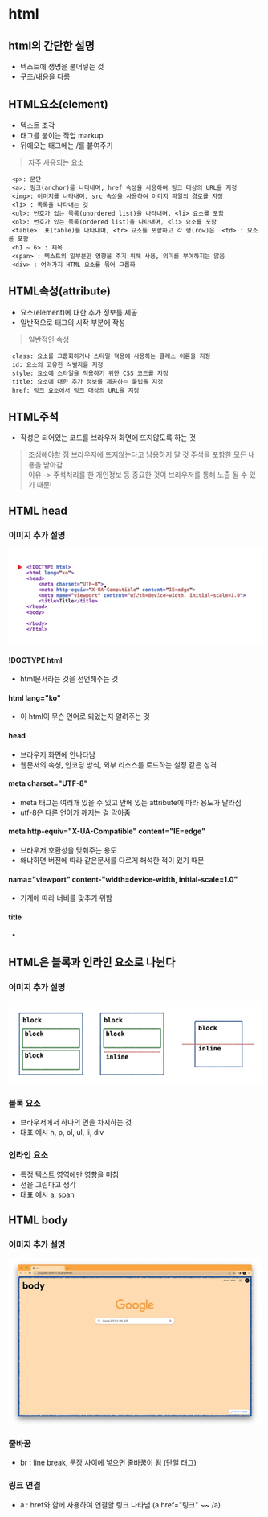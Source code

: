 # html 

## html의 간단한 설명
- 텍스트에 생명을 불어넣는 것
- 구조/내용을 다룸

## HTML요소(element)
  - 텍스트 조각
  - 태그를 붙이는 작업 markup
  - 뒤에오는 태그에는 /를 붙여주기

 > 자주 사용되는 요소

     <p>: 문단
     <a>: 링크(anchor)를 나타내며, href 속성을 사용하여 링크 대상의 URL을 지정
     <img>: 이미지를 나타내며, src 속성을 사용하여 이미지 파일의 경로를 지정
     <li> : 목록을 나타내는 것
     <ul>: 번호가 없는 목록(unordered list)을 나타내며, <li> 요소를 포함
     <ol>: 번호가 있는 목록(ordered list)을 나타내며, <li> 요소를 포함
     <table>: 표(table)를 나타내며, <tr> 요소를 포함하고 각 행(row)은  <td> : 요소를 포함
     <h1 ~ 6> : 제목
     <span> : 텍스트의 일부분만 영향을 주기 위해 사용, 의미를 부여하지는 않음
     <div> : 여러가지 HTML 요소를 묶어 그룹화 
  
## HTML속성(attribute)
  - 요소(element)에 대한 추가 정보를 제공
  - 일반적으로 태그의 시작 부분에 작성

> 일반적인 속성

     class: 요소를 그룹화하거나 스타일 적용에 사용하는 클래스 이름을 지정
     id: 요소의 고유한 식별자를 지정
     style: 요소에 스타일을 적용하기 위한 CSS 코드를 지정
     title: 요소에 대한 추가 정보를 제공하는 툴팁을 지정
     href: 링크 요소에서 링크 대상의 URL을 지정

## HTML주석
- 작성은 되어있는 코드를 브라우저 화면에 뜨지않도록 하는 것
 
> 조심해야할 점
     브라우저에 뜨지않는다고 남용하지 말 것
     주석을 포함한 모든 내용을 받아감   
     이유 -> 주석처리를 한 개인정보 등 중요한 것이 브라우저를 통해 노출 될 수 있기 때문!

## HTML head
### 이미지 추가 설명
![Image](./code.png)
#### !DOCTYPE html
- html문서라는 것을 선언해주는 것

#### html lang="ko"
- 이 html이 무슨 언어로 되었는지 알려주는 것

#### head
- 브라우저 화면에 안나타남
- 웹문서의 속성, 인코딩 방식, 외부 리소스를 로드하는 설정 같은 성격

#### meta charset="UTF-8"
- meta 태그는 여러개 있을 수 있고 안에 있는 attribute에 따라 용도가 달라짐
- utf-8은 다른 언어가 깨지는 걸 막아줌

#### meta http-equiv="X-UA-Compatible" content="IE=edge"
- 브라우저 호환성을 맞춰주는 용도
- 왜냐하면 버전에 따라 같은문서를 다르게 해석한 적이 있기 때문

#### nama="viewport" content-"width=device-width, initial-scale=1.0"
- 기계에 따라 너비를 맞추기 위함

#### title
- <title> 제목 </title>

## HTML은 블록과 인라인 요소로 나뉜다

### 이미지 추가 설명
![Image](./block.png)
### 블록 요소
- 브라우저에서 하나의 면을 차지하는 것
- 대표 예시 h, p, ol, ul, li, div

### 인라인 요소
- 특정 텍스트 영역에만 영향을 미침
- 선을 그린다고 생각
- 대표 예시 a, span

## HTML body

### 이미지 추가 설명
![IMAGE](./body.png)

### 줄바꿈
- br : line break, 문장 사이에 넣으면 줄바꿈이 됨 (단일 태그)

### 링크 연결
- a : href와 함께 사용하여 연결할 링크 나타냄 (a href="링크" ~~ /a)

